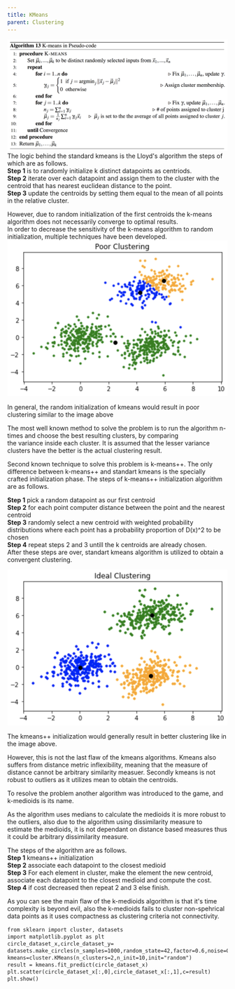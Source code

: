 ```yaml
---
title: KMeans
parent: Clustering
---
```


<script src="https://polyfill.io/v3/polyfill.min.js?features=es6"></script>
<script type="text/javascript" id="MathJax-script" async
  src="https://cdn.jsdelivr.net/npm/mathjax@3/es5/tex-chtml.js">
</script>


<body>
<img src="images/kmeans.png">
The logic behind the standard kmeans is the Lloyd's algorithm the steps of which are as follows.<br>
<b>Step 1</b> is to randomly initialize k distinct datapoints as centriods.<br>
<b>Step 2</b> iterate over each datapoint and assign them to the cluster with the centroid that has nearest euclidean distance to the point.<br>
<b>Step 3</b> update the centroids by setting them equal to the mean of all points in the relative cluster.<br>

However, due to random initialization of the first centroids the k-means algorithm does not necessarily converge to optimal results.<br>
In order to decrease the sensitivity of the k-means algorithm to random initialization, multiple techniques have been developed.<br>
<img src="images/poor_init.png">

In general, the random initialization of kmeans would result in poor clustering similar to the image above <br>

The most well known method to solve the problem is to run the algorithm n-times and choose the best resulting clusters, by comparing <br>the variance inside each cluster. It is assumed that the lesser variance clusters have the better is the actual clustering result.<br>

Second known technique to solve this problem is k-means++. The only difference between k-means++ and standart kmeans is the specially <br>crafted initialization phase. The steps of k-means++ initialization algorithm are as follows.<br>

<b>Step 1</b> pick a random datapoint as our first centroid<br>
<b>Step 2</b> for each point computer distance between the point and the nearest centroid<br>
<b>Step 3</b> randomly select a new centroid with weighted probability distributions where each point has a probability proportion of D(x)^2 to be chosen<br>
<b>Step 4</b> repeat steps 2 and 3 untill the k centroids are already chosen.<br>
After these steps are over, standart kmeans algorithm is utilized to obtain a convergent clustering.<br>

<img src="images/good_init.png">

The kmeans++ initialization would generally result in better clustering like in the image above.<br>

However, this is not the last flaw of the kmeans algorithms. Kmeans also suffers from distance metric inflexibility, meaning that the measure of distance cannot be arbitrary similarity measuer. Secondly kmeans is not robust to outliers as it utilizes mean to obtain the centroids.<br>

To resolve the problem another algorithm was introduced to the game, and k-medioids is its name.<br>

As the algorithm uses medians to calculate the medioids it is more robust to the outliers, also due to the algorithm using dissimilarity measure to estimate the medioids, it is not dependant on distance based measures thus it could be arbitrary dissimilarity measure.<br>

The steps of the algorithm are as follows.<br>
<b>Step 1</b> kmeans++ initialization<br>
<b>Step 2</b> associate each datapoint to the closest medioid<br>
<b>Step 3</b> For each element in cluster, make the element the new centroid, associate each datapoint to the closest medioid and compute the cost.<br>
<b>Step 4</b> if cost decreased then repeat 2 and 3 else finish.<br>

As you can see the main flaw of the k-medioids algorithm is that it's time complexity is beyond evil, also the k-medioids fails to cluster non-spehrical data points as it uses compactness as clustering criteria not connectivity.<br>

```
from sklearn import cluster, datasets
import matplotlib.pyplot as plt
circle_dataset_x,circle_dataset_y= datasets.make_circles(n_samples=1000,random_state=42,factor=0.6,noise=0.03)
kmeans=cluster.KMeans(n_clusters=2,n_init=10,init="random")
result = kmeans.fit_predict(circle_dataset_x)
plt.scatter(circle_dataset_x[:,0],circle_dataset_x[:,1],c=result)
plt.show()
```
</body>
